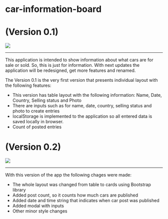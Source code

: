 # car-information-board
<h1>(Version 0.1)</h1>

<img src="https://i.imgur.com/YBmFoRT.png">
<hr>
This application is intended to show information about what cars are for sale or sold. So, this is just for information. With next updates the application will be redesigned, get more features and renamed.

The Version 0.1 is the very first version that presents individual layout with the following features:
  <ul>
    <li>This version has table layout with the following information: Name, Date, Country, Selling status and Photo</li>
    <li>There are inputs such as for name, date, country, selling status and photo to create entries</li>
    <li>localStorage is implemented to the application so all entered data is saved locally in browser.</li>
    <li>Count of posted entries</li>
  </ul>

<h1>(Version 0.2)</h1>
<img src="https://i.imgur.com/zC23z1a.png">
<hr>
With this version of the app the following chages were made:
  <ul>
    <li>The whole layout was changed from table to cards using Bootstrap library</li>
    <li>Added post count, so it counts how much cars are published</li>
    <li>Added date and time string that indicates when car post was published</li>
    <li>Added modal with inputs</li>
    <li>Other minor style changes</li>
  </ul>
